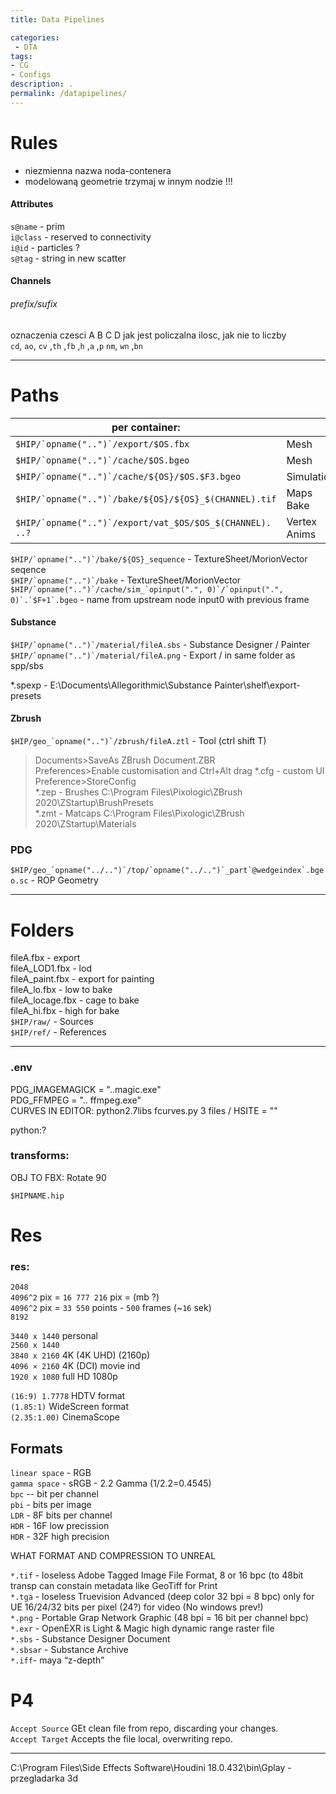 ```yaml
---
title: Data Pipelines

categories:
 - DTA
tags:
- CG
- Configs
description: .
permalink: /datapipelines/
---
```




# Rules

- niezmienna nazwa noda-contenera
- modelowaną geometrie trzymaj w innym nodzie !!!  

#### Attributes

`s@name` -  prim  
`i@class` -   reserved to connectivity   
`i@id` -  particles ?   
`s@tag` - string in  new scatter


#### Channels

###### prefix/sufix
oznaczenia czesci A B C D jak jest policzalna ilosc, jak nie to liczby  
`cd`,  `ao`, `cv` ,`th` ,`fb` ,`h` ,`a` ,`p`
`nm`, `wn` ,`bn`

---




# Paths

|per container:|||
|-|-|-|
```$HIP/`opname("..")`/export/$OS.fbx``` |  Mesh| Export  
```$HIP/`opname("..")`/cache/$OS.bgeo```  | Mesh |Cache  
```$HIP/`opname("..")`/cache/${OS}/$OS.$F3.bgeo``` | Simulation  |Cache  
```$HIP/`opname("..")`/bake/${OS}/${OS}_$(CHANNEL).tif``` | Maps Bake  
```$HIP/`opname("..")`/export/vat_$OS/$OS_$(CHANNEL). ..?``` | Vertex Anims  



```$HIP/`opname("..")`/bake/${OS}_sequence``` - TextureSheet/MorionVector seqence    
```$HIP/`opname("..")`/bake``` - TextureSheet/MorionVector    
```$HIP/`opname("..")`/cache/sim_`opinput(".", 0)`/`opinput(".", 0)`.`$F+1`.bgeo```  -  name from upstream node input0 with previous frame  



#### Substance

```$HIP/`opname("..")`/material/fileA.sbs``` - Substance     Designer / Painter          
```$HIP/`opname("..")`/material/fileA.png``` - Export    / in same folder as  spp/sbs   


*.spexp - E:\Documents\Allegorithmic\Substance Painter\shelf\export-presets  

#### Zbrush
```$HIP/geo_`opname("..")`/zbrush/fileA.ztl``` - Tool (ctrl shift T)
>Documents>SaveAs ZBrush Document.ZBR   
Preferences>Enable customisation   and Ctrl+Alt drag
*.cfg - custom UI  Preference>StoreConfig  
*.zep - Brushes C:\Program Files\Pixologic\ZBrush 2020\ZStartup\BrushPresets  
*.zmt - Matcaps C:\Program Files\Pixologic\ZBrush 2020\ZStartup\Materials  

### PDG
```$HIP/geo_`opname("../..")`/top/`opname("../..")`_part`@wedgeindex`.bgeo.sc``` - ROP Geometry




---


# Folders

fileA.fbx - export    
fileA_LOD1.fbx - lod    
fileA_paint.fbx - export for painting    
fileA_lo.fbx - low to bake    
fileA_locage.fbx - cage to bake      
fileA_hi.fbx - high for bake     
` $HIP/raw/ ` - Sources    
` $HIP/ref/ ` - References    

---



### .env



PDG_IMAGEMAGICK = "..magic.exe"  
PDG_FFMPEG = ".. ffmpeg.exe"   
CURVES IN EDITOR: python2.7libs fcurves.py 3 files / HSITE = ""  

python:?



### transforms:
OBJ TO FBX: Rotate 90


`$HIPNAME.hip`

# Res

### res:
`2048`  
`4096^2` pix = `16 777 216` pix   =  (mb ?)  
`4096^2` pix = `33 550` points - `500` frames (~`16` sek)      
`8192`    

`3440 x 1440` personal   
`2560 x 1440`   
`3840 x 2160` 4K (4K UHD) (2160p)        
`4096 × 2160` 4K (DCI) movie ind   
`1920 x 1080` full HD 1080p  

`(16:9) 1.7778` HDTV format    
`(1.85:1)` WideScreen format       
`(2.35:1.00)` CinemaScope    

## Formats

`linear space` - RGB    
`gamma space` - sRGB - 2.2 Gamma  (1/2.2=0.4545)      
`bpc` -- bit per channel  
`pbi` - bits per image  
`LDR` - 8F  bits per channel    
`HDR` - 16F low precission     
`HDR` - 32F high precision   

WHAT FORMAT AND COMPRESSION TO UNREAL  

`*.tif` - loseless Adobe Tagged Image File Format, 8 or 16 bpc (to 48bit  transp can constain metadata like GeoTiff for Print    
`*.tga` - loseless Truevision Advanced (deep color 32 bpi = 8 bpc) only for UE  16/24/32 bits per pixel (24?) for video (No windows prev!)  
`*.png` - Portable Grap Network Graphic (48 bpi = 16 bit per channel bpc)   
`*.exr` - OpenEXR is Light & Magic  high dynamic range raster file    
`*.sbs` - Substance Designer Document     
`*.sbsar` - Substance Archive    
`*.iff`- maya “z-depth”    

# P4
`Accept Source` GEt clean file from repo, discarding your changes.  
`Accept Target` Accepts the file local, overwriting repo.  


---


C:\Program Files\Side Effects Software\Houdini 18.0.432\bin\Gplay - przegladarka 3d  
